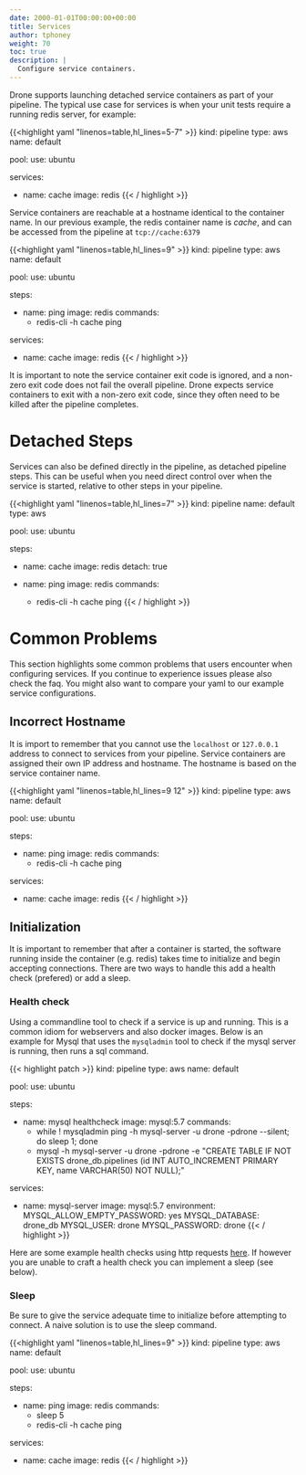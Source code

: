 ```yaml
---
date: 2000-01-01T00:00:00+00:00
title: Services
author: tphoney
weight: 70
toc: true
description: |
  Configure service containers.
---
```


Drone supports launching detached service containers as part of your pipeline. The typical use case for services is when your unit tests require a running redis server, for example:

{{<highlight yaml "linenos=table,hl_lines=5-7" >}}
kind: pipeline
type: aws
name: default

pool:
  use: ubuntu

services:
- name: cache
  image: redis
{{< / highlight >}}

Service containers are reachable at a hostname identical to the container name. In our previous example, the redis container name is _cache_, and can be accessed from the pipeline at `tcp://cache:6379`

{{<highlight yaml "linenos=table,hl_lines=9" >}}
kind: pipeline
type: aws
name: default

pool:
  use: ubuntu

steps:
- name: ping
  image: redis
  commands:
  - redis-cli -h cache ping

services:
- name: cache
  image: redis
{{< / highlight >}}

It is important to note the service container exit code is ignored, and a non-zero exit code does not fail the overall pipeline. Drone expects service containers to exit with a non-zero exit code, since they often need to be killed after the pipeline completes.

# Detached Steps

Services can also be defined directly in the pipeline, as detached pipeline steps. This can be useful when you need direct control over when the service is started, relative to other steps in your pipeline.

{{<highlight yaml "linenos=table,hl_lines=7" >}}
kind: pipeline
name: default
type: aws

pool:
  use: ubuntu

steps:
- name: cache
  image: redis
  detach: true

- name: ping
  image: redis
  commands:
  - redis-cli -h cache ping
{{< / highlight >}}

# Common Problems

This section highlights some common problems that users encounter when configuring services. If you continue to experience issues please also check the faq. You might also want to compare your yaml to our example service configurations.

## Incorrect Hostname

It is import to remember that you cannot use the `localhost` or `127.0.0.1` address to connect to services from your pipeline. Service containers are assigned their own IP address and hostname. The hostname is based on the service container name.

{{<highlight yaml "linenos=table,hl_lines=9 12" >}}
kind: pipeline
type: aws
name: default

pool:
  use: ubuntu

steps:
  - name: ping
    image: redis
    commands:
    - redis-cli -h cache ping

services:
  - name: cache
    image: redis
{{< / highlight >}}

## Initialization

It is important to remember that after a container is started, the software running inside the container (e.g. redis) takes time to initialize and begin accepting connections. There are two ways to handle this add a health check (prefered) or add a sleep.

### Health check

Using a commandline tool to check if a service is up and running. This is a common idiom for webservers and also docker images. Below is an example for Mysql that uses the `mysqladmin` tool to check if the mysql server is running, then runs a sql command. 

{{< highlight patch >}}
kind: pipeline
type: aws
name: default

pool:
  use: ubuntu

steps:
  - name: mysql healthcheck
    image: mysql:5.7
    commands:
      - while ! mysqladmin ping -h mysql-server -u drone -pdrone --silent; do sleep 1; done
      - mysql -h mysql-server -u drone -pdrone -e "CREATE TABLE IF NOT EXISTS drone_db.pipelines (id INT AUTO_INCREMENT PRIMARY KEY, name VARCHAR(50) NOT NULL);"

services:
  - name: mysql-server
    image: mysql:5.7
    environment:
      MYSQL_ALLOW_EMPTY_PASSWORD: yes
      MYSQL_DATABASE: drone_db
      MYSQL_USER: drone
      MYSQL_PASSWORD: drone
{{< / highlight >}}

Here are some example health checks using http requests [here](https://healthchecks.io/docs/bash/). If however you are unable to craft a health check you can implement a sleep (see below).

### Sleep

Be sure to give the service adequate time to initialize before attempting to connect. A naive solution is to use the sleep command.

{{<highlight yaml "linenos=table,hl_lines=9" >}}
kind: pipeline
type: aws
name: default

pool:
  use: ubuntu

steps:
  - name: ping
    image: redis
    commands:
    - sleep 5
    - redis-cli -h cache ping

services:
  - name: cache
    image: redis
{{< / highlight >}}
